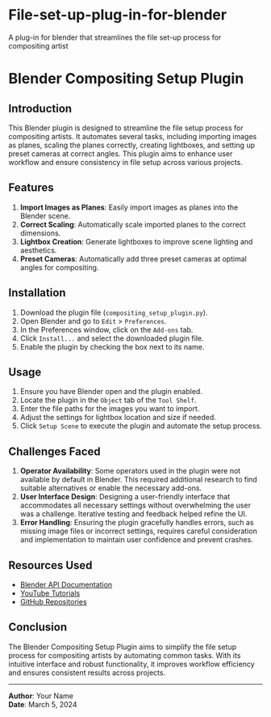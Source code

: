 # File-set-up-plug-in-for-blender
A plug-in for blender that streamlines the file set-up process for compositing artist



# Blender Compositing Setup Plugin

## Introduction

This Blender plugin is designed to streamline the file setup process for compositing artists. It automates several tasks, including importing images as planes, scaling the planes correctly, creating lightboxes, and setting up preset cameras at correct angles. This plugin aims to enhance user workflow and ensure consistency in file setup across various projects.

## Features

1. **Import Images as Planes**: Easily import images as planes into the Blender scene.
2. **Correct Scaling**: Automatically scale imported planes to the correct dimensions.
3. **Lightbox Creation**: Generate lightboxes to improve scene lighting and aesthetics.
4. **Preset Cameras**: Automatically add three preset cameras at optimal angles for compositing.

## Installation

1. Download the plugin file (`compositing_setup_plugin.py`).
2. Open Blender and go to `Edit` > `Preferences`.
3. In the Preferences window, click on the `Add-ons` tab.
4. Click `Install...` and select the downloaded plugin file.
5. Enable the plugin by checking the box next to its name.

## Usage

1. Ensure you have Blender open and the plugin enabled.
2. Locate the plugin in the `Object` tab of the `Tool Shelf`.
3. Enter the file paths for the images you want to import.
4. Adjust the settings for lightbox location and size if needed.
5. Click `Setup Scene` to execute the plugin and automate the setup process.

## Challenges Faced

1. **Operator Availability**: Some operators used in the plugin were not available by default in Blender. This required additional research to find suitable alternatives or enable the necessary add-ons.
2. **User Interface Design**: Designing a user-friendly interface that accommodates all necessary settings without overwhelming the user was a challenge. Iterative testing and feedback helped refine the UI.
3. **Error Handling**: Ensuring the plugin gracefully handles errors, such as missing image files or incorrect settings, requires careful consideration and implementation to maintain user confidence and prevent crashes.

## Resources Used

- [Blender API Documentation](https://docs.blender.org/api/current/)
- [YouTube Tutorials](https://www.youtube.com/)
- [GitHub Repositories](https://github.com/)

## Conclusion

The Blender Compositing Setup Plugin aims to simplify the file setup process for compositing artists by automating common tasks. With its intuitive interface and robust functionality, it improves workflow efficiency and ensures consistent results across projects.

---

**Author**: Your Name  
**Date**: March 5, 2024


